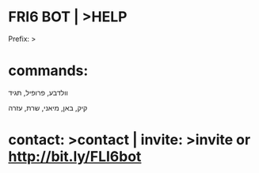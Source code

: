 # FRI6 BOT | >HELP

Prefix: >

# commands:
וולדבע, פרופיל, תגיד

קיק, באן, מיאני, שרת, עזרה

# contact: >contact | invite: >invite or http://bit.ly/FLI6bot
